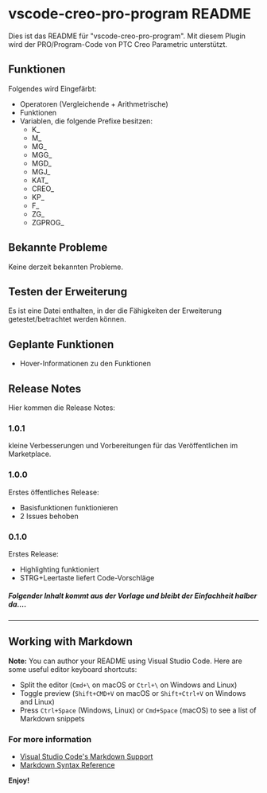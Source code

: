 # vscode-creo-pro-program README

Dies ist das README für "vscode-creo-pro-program". Mit diesem Plugin wird der PRO/Program-Code von PTC Creo Parametric unterstützt.

## Funktionen

Folgendes wird Eingefärbt:
- Operatoren (Vergleichende + Arithmetrische)
- Funktionen
- Variablen, die folgende Prefixe besitzen:
  - K_
  - M_
  - MG_
  - MGG_
  - MGD_
  - MGJ_
  - KAT_
  - CREO_
  - KP_
  - F_
  - ZG_
  - ZGPROG_


## Bekannte Probleme

Keine derzeit bekannten Probleme.

## Testen der Erweiterung

Es ist eine Datei enthalten, in der die Fähigkeiten der Erweiterung getestet/betrachtet werden können.

## Geplante Funktionen

  - Hover-Informationen zu den Funktionen

## Release Notes

Hier kommen die Release Notes:

### 1.0.1

kleine Verbesserungen und Vorbereitungen für das Veröffentlichen im Marketplace.

### 1.0.0
Erstes öffentliches Release:
  - Basisfunktionen funktionieren
  - 2 Issues behoben

### 0.1.0

Erstes Release:
  - Highlighting funktioniert
  - STRG+Leertaste liefert Code-Vorschläge



##### Folgender Inhalt kommt aus der Vorlage und bleibt der Einfachheit halber da....
-----------------------------------------------------------------------------------------------------------

## Working with Markdown

**Note:** You can author your README using Visual Studio Code.  Here are some useful editor keyboard shortcuts:

* Split the editor (`Cmd+\` on macOS or `Ctrl+\` on Windows and Linux)
* Toggle preview (`Shift+CMD+V` on macOS or `Shift+Ctrl+V` on Windows and Linux)
* Press `Ctrl+Space` (Windows, Linux) or `Cmd+Space` (macOS) to see a list of Markdown snippets

### For more information

* [Visual Studio Code's Markdown Support](http://code.visualstudio.com/docs/languages/markdown)
* [Markdown Syntax Reference](https://help.github.com/articles/markdown-basics/)

**Enjoy!**
